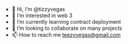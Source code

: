 - 👋 Hi, I’m @tizzyvegas
- 👀 I’m interested in web 3
- 🌱 I’m currently learning contract deployment
- 💞️ I’m looking to collaborate on many projects
- 📫 How to reach me teezyvegas@gmail.com

<!---
tizzyvegas/tizzyvegas is a ✨ special ✨ repository because its `README.md` (this file) appears on your GitHub profile.
You can click the Preview link to take a look at your changes.
--->
